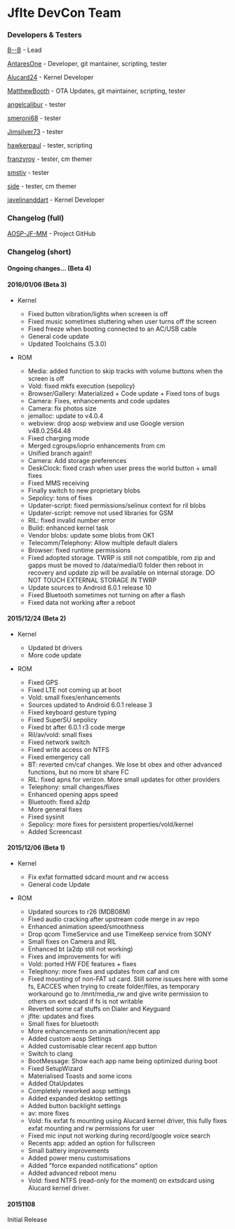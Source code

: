 # Jflte DevCon Team
### Developers & Testers
[B--B](https://github.com/B--B) - Lead

[AntaresOne](http://github.com/AntaresOne) - Developer, git mantainer, scripting, tester

[Alucard24](http://github.com/Alucard24) - Kernel Developer

[MatthewBooth](http://github.com/MatthewBooth) - OTA Updates, git maintainer, scripting, tester

[angelcalibur](https://github.com/angelcalibur) - tester

[smeroni68](https://github.com/smeroni68) - tester

[Jimsilver73](https://github.com/Jimsilver73) - tester

[hawkerpaul](https://github.com/hawkerpaul) - tester, scripting

[franzyroy](https://github.com/franzyroy) - tester, cm themer

[smstiv](https://github.com/smstiv) - tester

[side](https://github.com/dkati) - tester, cm themer

[javelinanddart](https://github.com/javelinanddart) - Kernel Developer


### Changelog (full)
[AOSP-JF-MM](https://github.com/AOSP-JF-MM) - Project GitHub

### Changelog (short)

#### Ongoing changes... (Beta 4)

#### 2016/01/06 (Beta 3)
* Kernel
    * Fixed button vibration/lights when screeen is off
    * Fixed music sometimes stuttering when user turns off the screen
    * Fixed freeze when booting connected to an AC/USB cable
    * General code update
    * Updated Toolchains (5.3.0)

* ROM
    * Media: added function to skip tracks with volume buttons when the screen is off
    * Vold: fixed mkfs execution (sepolicy)
    * Browser/Gallery: Materialized + Code update + Fixed tons of bugs
    * Camera: Fixes, enhancements and code updates
    * Camera: fix photos size
    * jemalloc: update to v4.0.4
    * webview: drop aosp webview and use Google version v48.0.2564.48
    * Fixed charging mode
    * Merged cgroups/ioprio enhancements from cm
    * Unified branch again!!
    * Camera: Add storage preferences
    * DeskClock: fixed crash when user press the world button + small fixes
    * Fixed MMS receiving
    * Finally switch to new proprietary blobs
    * Sepolicy: tons of fixes
    * Updater-script: fixed permissions/selinux context for ril blobs
    * Updater-script: remove not used libraries for GSM
    * RIL: fixed invalid number error
    * Build: enhanced kernel task
    * Vendor blobs: update some blobs from OK1
    * Telecomm/Telephony: Allow multiple default dialers
    * Browser: fixed runtime permissions
    * Fixed adopted storage. TWRP is still not compatible, rom zip and gapps must be moved to /data/media/0 folder
      then reboot in recovery and update zip will be available on internal storage. DO NOT TOUCH EXTERNAL STORAGE IN TWRP
    * Update sources to Android 6.0.1 release 10
    * Fixed Bluetooth sometimes not turning on after a flash
    * Fixed data not working after a reboot

#### 2015/12/24 (Beta 2)

* Kernel
    * Updated bt drivers
    * More code update

* ROM
    * Fixed GPS
    * Fixed LTE not coming up at boot
    * Vold: small fixes/enhancements
    * Sources updated to Android 6.0.1 release 3
    * Fixed keyboard gesture typing
    * Fixed SuperSU sepolicy
    * Fixed bt after 6.0.1 r3 code merge
    * Ril/av/vold: small fixes
    * Fixed network switch
    * Fixed write access on NTFS
    * Fixed emergency call
    * BT: reverted cm/caf changes. We lose bt obex and other advanced functions, but no more bt share FC
    * RIL: fixed apns for verizon. More small updates for other providers
    * Telephony: small changes/fixes
    * Enhanced opening apps speed
    * Bluetooth: fixed a2dp
    * More general fixes
    * Fixed sysinit
    * Sepolicy: more fixes for persistent properties/vold/kernel
    * Added Screencast

#### 2015/12/06 (Beta 1)

* Kernel
    * Fix exfat formatted sdcard mount and rw access
    * General code Update

* ROM
    * Updated sources to r26 (MDB08M)
    * Fixed audio cracking after upstream code merge in av repo
    * Enhanced animation speed/smoothness
    * Drop qcom TimeService and use TimeKeep service from SONY
    * Small fixes on Camera and RIL
    * Enhanced bt (a2dp still not working)
    * Fixes and improvements for wifi
    * Vold: ported HW FDE features + fixes
    * Telephony: more fixes and updates from caf and cm
    * Fixed mounting of non-FAT sd card. Still some issues here with some fs, EACCES when trying to create folder/files, 
      as temporary workaround go to /mnt/media_rw and give write permission to others on ext sdcard if fs is not writable
    * Reverted some caf stuffs on Dialer and Keyguard
    * jflte: updates and fixes
    * Small fixes for bluetooth
    * More enhancements on animation/recent app
    * Added custom aosp Settings
    * Added customisable clear recent app button
    * Switch to clang
    * BootMessage: Show each app name being optimized during boot
    * Fixed SetupWizard
    * Materialised Toasts and some icons
    * Added OtaUpdates
    * Completely reworked aosp settings
    * Added expanded desktop settings
    * Added button backlight settings
    * av: more fixes
    * Vold: fix exfat fs mounting using Alucard kernel driver, this fully fixes exfat mounting and rw permissions for user
    * Fixed mic input not working during record/google voice search
    * Recents app: added an option for fullscreen
    * Small battery improvements
    * Added power menu customisations
    * Added "force expanded notifications" option
    * Added advanced reboot menu
    * Vold: fixed NTFS (read-only for the moment) on extsdcard using Alucard kernel driver.

#### 20151108

Initial Release
